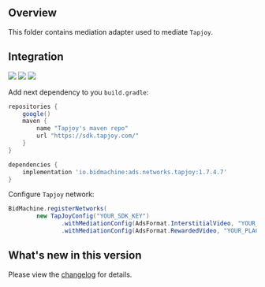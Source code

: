 ## Overview

This folder contains mediation adapter used to mediate `Tapjoy`.

## Integration

[<img src="https://img.shields.io/badge/Min%20SDK%20version-1.7.4-brightgreen">](https://github.com/bidmachine/BidMachine-Android-SDK)
[<img src="https://img.shields.io/badge/Network%20Adapter%20version-1.7.4.7-brightgreen">](https://artifactory.bidmachine.io/bidmachine/io/bidmachine/ads.networks.tapjoy/1.7.4.7/)
[<img src="https://img.shields.io/badge/Network%20version-12.8.1-blue">](https://dev.tapjoy.com/sdk-integration/android/)

Add next dependency to you `build.gradle`:

```groovy
repositories {
    google()
    maven {
        name "Tapjoy's maven repo"
        url "https://sdk.tapjoy.com/"
    }
}

dependencies {
    implementation 'io.bidmachine:ads.networks.tapjoy:1.7.4.7'
}
```

Configure `Tapjoy` network:

```java
BidMachine.registerNetworks(
        new TapJoyConfig("YOUR_SDK_KEY")
               .withMediationConfig(AdsFormat.InterstitialVideo, "YOUR_PLACEMENT_NAME")
               .withMediationConfig(AdsFormat.RewardedVideo, "YOUR_PLACEMENT_NAME"));
```

## What's new in this version

Please view the [changelog](CHANGELOG.md) for details.